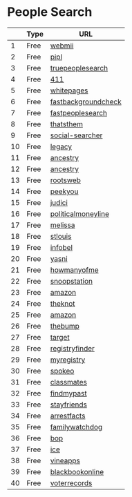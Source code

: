 # People Search
|     | Type   | URL |
| --- | --- | --- |
| 1 | Free |  [webmii](https://webmii.com/) |
| 2 | Free |  [pipl](https://pipl.com/) |
| 3 | Free |  [truepeoplesearch](https://www.truepeoplesearch.com/) |
| 4 | Free |  [411](https://www.411.com/) |
| 5 | Free |  [whitepages](https://www.whitepages.com/) |
| 6 | Free |  [fastbackgroundcheck](https://www.fastbackgroundcheck.com/) |
| 7 | Free |  [fastpeoplesearch](https://www.fastpeoplesearch.com/) |
| 8 | Free |  [thatsthem](https://thatsthem.com/) |
| 9 | Free |  [social-searcher](https://www.social-searcher.com/) |
| 10 | Free |  [legacy](https://www.legacy.com/) |
| 11 | Free |  [ancestry](https://www.ancestry.com/) |
| 12 | Free |  [ancestry](https://www.ancestry.com/boards/?o_iid=33216&o_lid=33216&o_sch=Web+Property) |
| 13 | Free |  [rootsweb](https://wc.rootsweb.com/search) |
| 14 | Free |  [peekyou](https://www.peekyou.com/) |
| 15 | Free |  [judici](https://www.judici.com/) |
| 16 | Free |  [politicalmoneyline](https://politicalmoneyline.com/) |
| 17 | Free |  [melissa](https://www.melissa.com/v2/lookups/fec/) |
| 18 | Free |  [stlouis](https://www.stlouis-mo.gov/data/address-search/index.cfm) |
| 19 | Free |  [infobel](https://www.infobel.com/) |
| 20 | Free |  [yasni](http://www.yasni.com/) |
| 21 | Free |  [howmanyofme](http://howmanyofme.com/search/) |
| 22 | Free |  [snoopstation](https://www.snoopstation.com/) |
| 23 | Free |  [amazon](https://www.amazon.com/wedding/home/) |
| 24 | Free |  [theknot](https://www.theknot.com/registry/couplesearch) |
| 25 | Free |  [amazon](https://www.amazon.com/baby-reg/) |
| 26 | Free |  [thebump](https://registry.thebump.com/babyregistrysearch) |
| 27 | Free |  [target](https://www.target.com/gift-registry) |
| 28 | Free |  [registryfinder](https://registryfinder.com/) |
| 29 | Free |  [myregistry](https://www.myregistry.com/) |
| 30 | Free |  [spokeo](https://www.spokeo.com/) |
| 31 | Free |  [classmates](http://classmates.com) |
| 32 | Free |  [findmypast](https://www.findmypast.co.uk/) |
| 33 | Free |  [stayfriends](https://www.stayfriends.de/) |
| 34 | Free |  [arrestfacts](https://arrestfacts.com/) |
| 35 | Free |  [familywatchdog](https://www.familywatchdog.us/) |
| 36 | Free |  [bop](https://www.bop.gov/) |
| 37 | Free |  [ice](https://locator.ice.gov/odls/#/index) |
| 38 | Free |  [vineapps](https://vinelink.vineapps.com/search) |
| 39 | Free |  [blackbookonline](https://www.blackbookonline.info/) |
| 40 | Free |  [voterrecords](https://voterrecords.com/) |
